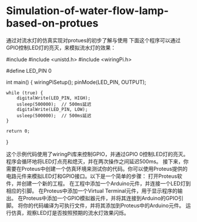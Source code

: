# Simulation-of-water-flow-lamp-based-on-protues
通过对流水灯的仿真实现对protues的初步了解与使用
下面这个程序可以通过GPIO控制LED灯的亮灭，来模拟流水灯的效果：

#include <iostream>
#include <unistd.h>
#include <wiringPi.h>

#define LED_PIN 0

int main() {
    wiringPiSetup();
    pinMode(LED_PIN, OUTPUT);
    
    while (true) {
        digitalWrite(LED_PIN, HIGH);
        usleep(500000);  // 500ms延迟
        digitalWrite(LED_PIN, LOW);
        usleep(500000);  // 500ms延迟
    }
    
    return 0;
}


这个示例代码使用了wiringPi库来控制GPIO，并通过GPIO 0控制LED灯的亮灭。程序会循环地将LED灯点亮和熄灭，并在两次操作之间延迟500ms。
接下来，你需要在Proteus中创建一个仿真环境来测试你的代码。你可以使用Proteus提供的电路元件来模拟LED灯和GPIO接口。以下是一个简单的步骤：
打开Proteus软件，并创建一个新的工程。
在工程中添加一个Arduino元件，并连接一个LED灯到相应的引脚。
在Proteus中添加一个Virtual Terminal元件，用于显示程序的输出。
在Proteus中添加一个GPIO模拟器元件，并将其连接到Arduino的GPIO引脚。
将你的代码编译为可执行文件，并将其添加到Proteus中的Arduino元件。
运行仿真，观察LED灯是否按照预期的流水灯效果闪烁。
